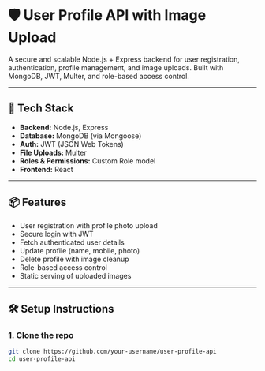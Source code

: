 # 🛡️ User Profile API with Image Upload

A secure and scalable Node.js + Express backend for user registration, authentication, profile management, and image uploads. Built with MongoDB, JWT, Multer, and role-based access control.

---

## 🚀 Tech Stack

- **Backend:** Node.js, Express
- **Database:** MongoDB (via Mongoose)
- **Auth:** JWT (JSON Web Tokens)
- **File Uploads:** Multer
- **Roles & Permissions:** Custom Role model
- **Frontend:** React 
---

## 📦 Features

- User registration with profile photo upload
- Secure login with JWT
- Fetch authenticated user details
- Update profile (name, mobile, photo)
- Delete profile with image cleanup
- Role-based access control
- Static serving of uploaded images

---

## 🛠️ Setup Instructions

### 1. Clone the repo

```bash
git clone https://github.com/your-username/user-profile-api
cd user-profile-api
